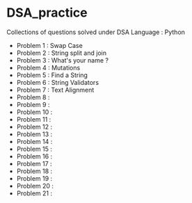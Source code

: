 # DSA_practice
Collections of questions solved under DSA
Language : Python

- Problem 1 : Swap Case
- Problem 2 : String split and join
- Problem 3 : What's your name ?
- Problem 4 : Mutations
- Problem 5 : Find a String
- Problem 6 : String Validators
- Problem 7 : Text Alignment
- Problem 8 :
- Problem 9 :
- Problem 10 :
- Problem 11 :
- Problem 12 :
- Problem 13 :
- Problem 14 :
- Problem 15 :
- Problem 16 :
- Problem 17 :
- Problem 18 : 
- Problem 19 :
- Problem 20 :
- Problem 21 :